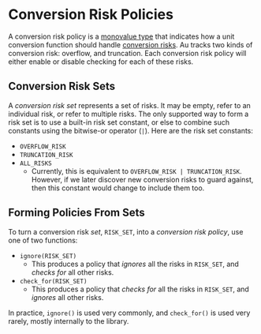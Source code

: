 # Conversion Risk Policies

A conversion risk policy is a [monovalue type](./detail/monovalue_types.md) that indicates how
a unit conversion function should handle [conversion
risks](../discussion/concepts/conversion_risks.md).  Au tracks two kinds of conversion risk:
overflow, and truncation.  Each conversion risk policy will either enable or disable checking for
each of these risks.

## Conversion Risk Sets

A _conversion risk set_ represents a set of risks.  It may be empty, refer to an individual risk, or
refer to multiple risks.  The only supported way to form a risk set is to use a built-in risk set
constant, or else to combine such constants using the bitwise-or operator (`|`).  Here are the risk
set constants:

- `OVERFLOW_RISK`
- `TRUNCATION_RISK`
- `ALL_RISKS`
    - Currently, this is equivalent to `OVERFLOW_RISK | TRUNCATION_RISK`.  However, if we later
      discover new conversion risks to guard against, then this constant would change to include
      them too.

## Forming Policies From Sets

To turn a conversion risk _set_, `RISK_SET`, into a _conversion risk policy_, use one of two
functions:

- `ignore(RISK_SET)`
    - This produces a policy that _ignores_ all the risks in `RISK_SET`, and _checks for_ all other
      risks.
- `check_for(RISK_SET)`
    - This produces a policy that _checks for_ all the risks in `RISK_SET`, and _ignores_ all other
      risks.

In practice, `ignore()` is used very commonly, and `check_for()` is used very rarely, mostly
internally to the library.
